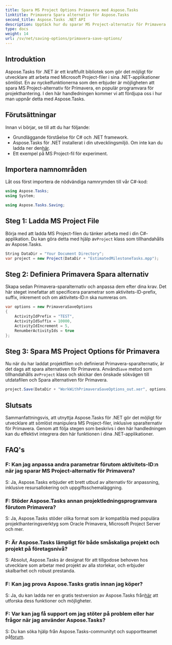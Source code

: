 ```yaml
---
title: Spara MS Project Options Primavera med Aspose.Tasks
linktitle: Primavera Spara alternativ för Aspose.Tasks
second_title: Aspose.Tasks .NET API
description: Upptäck hur du sparar MS Project-alternativ för Primavera sömlöst med Aspose.Tasks för .NET. Följ vår steg-för-steg handledning.
type: docs
weight: 14
url: /sv/net/saving-options/primavera-save-options/
---
```

## Introduktion
Aspose.Tasks för .NET är ett kraftfullt bibliotek som gör det möjligt för utvecklare att arbeta med Microsoft Project-filer i sina .NET-applikationer sömlöst. En av nyckelfunktionerna som den erbjuder är möjligheten att spara MS Project-alternativ för Primavera, en populär programvara för projekthantering. I den här handledningen kommer vi att fördjupa oss i hur man uppnår detta med Aspose.Tasks.
## Förutsättningar
Innan vi börjar, se till att du har följande:
- Grundläggande förståelse för C# och .NET framework.
-  Aspose.Tasks för .NET installerat i din utvecklingsmiljö. Om inte kan du ladda ner den[här](https://releases.aspose.com/tasks/net/).
- Ett exempel på MS Project-fil för experiment.

## Importera namnområden
Låt oss först importera de nödvändiga namnrymden till vår C#-kod:
```csharp
using Aspose.Tasks;
using System;

using Aspose.Tasks.Saving;
```
## Steg 1: Ladda MS Project File
 Börja med att ladda MS Project-filen du tänker arbeta med i din C#-applikation. Du kan göra detta med hjälp av`Project` klass som tillhandahålls av Aspose.Tasks.
```csharp
String DataDir = "Your Document Directory";
var project = new Project(DataDir + "EstimatedMilestoneTasks.mpp");
```
## Steg 2: Definiera Primavera Spara alternativ
Skapa sedan Primavera-sparalternativ och anpassa dem efter dina krav. Det här steget innefattar att specificera parametrar som aktivitets-ID-prefix, suffix, inkrement och om aktivitets-ID:n ska numreras om.
```csharp
var options = new PrimaveraSaveOptions
{
    ActivityIdPrefix = "TEST",
    ActivityIdSuffix = 10000,
    ActivityIdIncrement = 5,
    RenumberActivityIds = true
};
```
## Steg 3: Spara MS Project Options för Primavera
 Nu när du har laddat projektfilen och definierat Primavera-sparalternativ, är det dags att spara alternativen för Primavera. Använd`Save` metod som tillhandahålls av`Project` klass och skickar den önskade sökvägen till utdatafilen och Spara alternativen för Primavera.
```csharp
project.Save(DataDir + "WorkWithPrimaveraSaveOptions_out.xer", options);
```

## Slutsats
Sammanfattningsvis, att utnyttja Aspose.Tasks för .NET gör det möjligt för utvecklare att sömlöst manipulera MS Project-filer, inklusive sparalternativ för Primavera. Genom att följa stegen som beskrivs i den här handledningen kan du effektivt integrera den här funktionen i dina .NET-applikationer.
## FAQ's
### F: Kan jag anpassa andra parametrar förutom aktivitets-ID:n när jag sparar MS Project-alternativ för Primavera?
S: Ja, Aspose.Tasks erbjuder ett brett utbud av alternativ för anpassning, inklusive resursallokering och uppgiftsschemaläggning.
### F: Stöder Aspose.Tasks annan projektledningsprogramvara förutom Primavera?
S: Ja, Aspose.Tasks stöder olika format som är kompatibla med populära projekthanteringsverktyg som Oracle Primavera, Microsoft Project Server och mer.
### F: Är Aspose.Tasks lämpligt för både småskaliga projekt och projekt på företagsnivå?
S: Absolut, Aspose.Tasks är designat för att tillgodose behoven hos utvecklare som arbetar med projekt av alla storlekar, och erbjuder skalbarhet och robust prestanda.
### F: Kan jag prova Aspose.Tasks gratis innan jag köper?
 S: Ja, du kan ladda ner en gratis testversion av Aspose.Tasks från[här](https://releases.aspose.com/) att utforska dess funktioner och möjligheter.
### F: Var kan jag få support om jag stöter på problem eller har frågor när jag använder Aspose.Tasks?
 S: Du kan söka hjälp från Aspose.Tasks-communityt och supportteamet på[forum](https://forum.aspose.com/c/tasks/15).